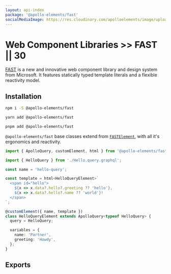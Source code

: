 ```yaml
---
layout: api-index
package: '@apollo-elements/fast'
socialMediaImage: https://res.cloudinary.com/apolloelements/image/upload/w_1200,h_630,c_fill,q_auto,f_auto/w_600,c_fit,co_rgb:eee,g_south_west,x_60,y_200,l_text:open sans_128_bold:FAST/w_1200,h_630,c_fill,q_auto,f_auto/w_600,c_fit,co_rgb:eee,g_south_west,x_60,y_100,l_text:open sans_78:Apollo Elements/social-template.svg
---
```

# Web Component Libraries >> FAST || 30

[FAST](https://fast.design) is a new and innovative web component library and design system from Microsoft. It features statically typed template literals and a flexible reactivity model.

## Installation

<code-tabs collection="package-managers">

```bash tab npm
npm i -S @apollo-elements/fast
```

```bash tab yarn
yarn add @apollo-elements/fast
```

```bash tab pnpm
pnpm add @apollo-elements/fast
```

</code-tabs>

`@apollo-elements/fast` base classes extend from [`FASTElement`](https://fast.design), with all it's ergonomics and reactivity.

```ts wcd UVnKokGfLD6cpG8GAuJT src/Hello.ts
import { ApolloQuery, customElement, html } from '@apollo-elements/fast';

import { HelloQuery } from './Hello.query.graphql';

const name = 'hello-query';

const template = html<HelloQueryElement>`
  <span id="hello">
    ${x => x.data?.hello?.greeting ?? 'hello'},
    ${x => x.data?.hello?.name ?? 'world'}!
  </span>
`;

@customElement({ name, template })
class HelloQueryElement extends ApolloQuery<typeof HelloQuery> {
  query = HelloQuery;

  variables = {
    name: 'Partner',
    greeting: 'Howdy',
  };
}
```

## Exports
